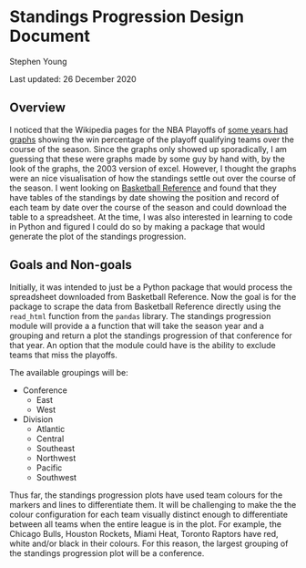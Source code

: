 # Standings Progression Design Document

Stephen Young

Last updated: 26 December 2020

## Overview

I noticed that the Wikipedia pages for the NBA Playoffs of [some years had
graphs](https://en.wikipedia.org/wiki/2010_NBA_playoffs) showing the win
percentage of the playoff qualifying teams over the course of the season.
Since the graphs only showed up sporadically, I am guessing that these were
graphs made by some guy by hand with, by the look of the graphs, the 2003
version of excel. However, I thought the graphs were an nice visualisation of
how the standings settle out over the course of the season. I went looking on
[Basketball Reference](https://www.basketball-reference.com/) and found that
they have tables of the standings by date showing the position and record of
each team by date over the course of the season and could download the table
to a spreadsheet. At the time, I was also interested in learning to code in
Python and figured I could do so by making a package that would generate the
plot of the standings progression.

## Goals and Non-goals

Initially, it was intended to just be a Python package that would process the
spreadsheet downloaded from Basketball Reference. Now the goal is for the
package to scrape the data from Basketball Reference directly using the
`read_html` function from the `pandas` library. The standings progression
module will provide a a function that will take the season year and a
grouping and return a plot the standings progression of that conference for
that year. An option that the module could have is the ability to exclude
teams that miss the playoffs.

The available groupings will be:

- Conference
  - East
  - West
- Division
  - Atlantic
  - Central
  - Southeast
  - Northwest
  - Pacific
  - Southwest

Thus far, the standings progression plots have used team colours for the
markers and lines to differentiate them. It will be challenging to make the
the colour configuration for each team visually distinct enough to
differentiate between all teams when the entire league is in the plot. For
example, the Chicago Bulls, Houston Rockets, Miami Heat, Toronto Raptors have
red, white and/or black in their colours. For this reason, the largest
grouping of the standings progression plot will be a conference.
